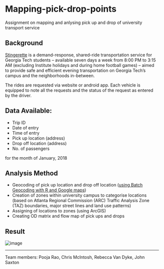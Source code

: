 # Mapping-pick-drop-points
Assignment on mapping and anlysing pick up and drop of university transport service

## Background
[Stingerette](https://www.pts.gatech.edu/shuttles/stingerette/) is a demand-response, shared-ride transportation service for Georgia Tech students – available seven days a week from 8:00 PM to 3:15 AM (excluding Institute holidays and during home football games) – aimed to provide safe and efficient evening transportation on Georgia Tech’s campus and the neighborhoods in-between. 

The rides are requested via website or android app. Each vehicle is equipped to note all the requests and the status of the request as entered by the driver.

## Data Available:
- Trip ID
- Date of entry
- Time of entry
- Pick up location (address)
- Drop off location (address)
- No. of passengers

for the month of January, 2018

## Analysis Method
- Geocoding of pick up location and drop off location ([using Batch Geocoding with R and Google maps](https://www.shanelynn.ie/massive-geocoding-with-r-and-google-maps/))
- Creation of zones within university campus to categorise locations (based on Atlanta Regional Commission (ARC) Traffic Analysis Zone (TAZ) boundaries, major street lines and land use patterns)
- Assigning of locations to zones (using ArcGIS)
- Creating OD matrix and flow map of pick ups and drops

## Result
![image](https://user-images.githubusercontent.com/29395793/202447832-9b9e65c7-c15d-45de-bf52-00899e247eff.png)

---
Team members: Pooja Rao, Chris McIntosh, Rebecca Van Dyke, John Saxton

